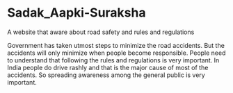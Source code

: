 # Sadak_Aapki-Suraksha
A website that aware about road safety and rules and regulations

Government has taken utmost steps to minimize the road accidents. But the accidents will 
only minimize when people become responsible. People need to understand that following 
the rules and regulations is very important. In India people do drive rashly and that is the 
major cause of most of the accidents. So spreading awareness among the general public is 
very important. 